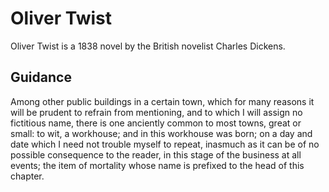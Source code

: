 # Oliver Twist

Oliver Twist is a 1838 novel by the British novelist Charles Dickens.

## Guidance

Among other public buildings in a certain town, which for many reasons it will
be prudent to refrain from mentioning, and to which I will assign no fictitious
name, there is one anciently common to most towns, great or small: to wit, a
workhouse; and in this workhouse was born; on a day and date which I need not
trouble myself to repeat, inasmuch as it can be of no possible consequence to
the reader, in this stage of the business at all events; the item of mortality
whose name is prefixed to the head of this chapter.
